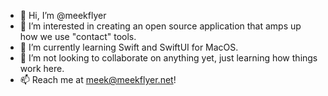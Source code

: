 - 👋 Hi, I’m @meekflyer
- 👀 I’m interested in creating an open source application that amps up how we use "contact" tools.
- 🌱 I’m currently learning Swift and SwiftUI for MacOS.
- 💞️ I’m not looking to collaborate on anything yet, just learning how things work here.
- 📫 Reach me at meek@meekflyer.net!

<!---
meekflyer/meekflyer is a ✨ special ✨ repository because its `README.md` (this file) appears on your GitHub profile.
You can click the Preview link to take a look at your changes.
--->
